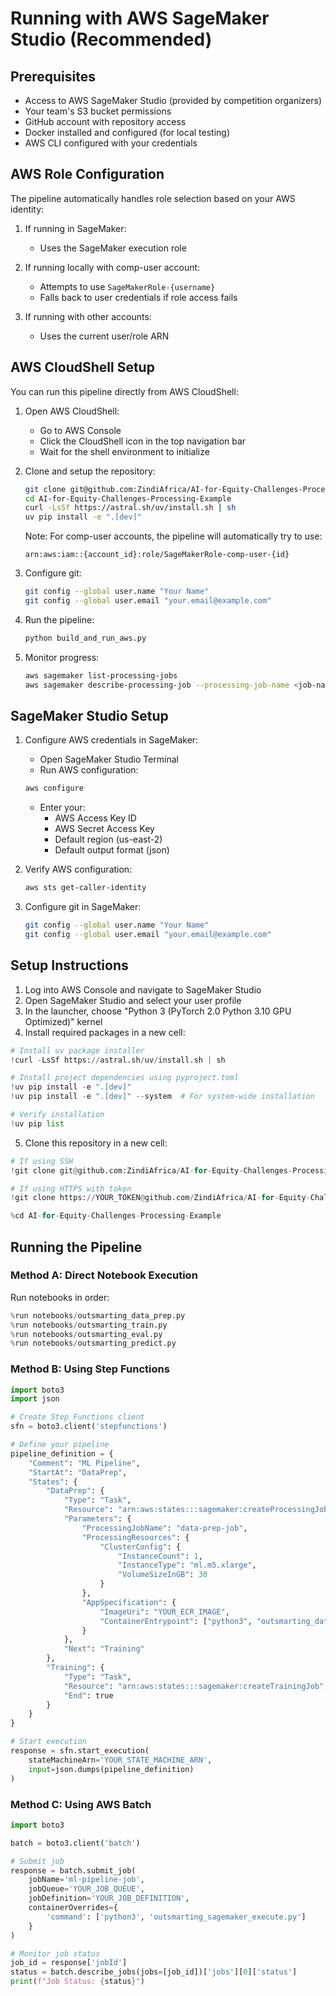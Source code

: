 # Running with AWS SageMaker Studio (Recommended)

## Prerequisites
- Access to AWS SageMaker Studio (provided by competition organizers)
- Your team's S3 bucket permissions
- GitHub account with repository access
- Docker installed and configured (for local testing)
- AWS CLI configured with your credentials

## AWS Role Configuration

The pipeline automatically handles role selection based on your AWS identity:

1. If running in SageMaker:
   - Uses the SageMaker execution role

2. If running locally with comp-user account:
   - Attempts to use `SageMakerRole-{username}` 
   - Falls back to user credentials if role access fails

3. If running with other accounts:
   - Uses the current user/role ARN

## AWS CloudShell Setup

You can run this pipeline directly from AWS CloudShell:

1. Open AWS CloudShell:
   - Go to AWS Console
   - Click the CloudShell icon in the top navigation bar
   - Wait for the shell environment to initialize

2. Clone and setup the repository:
   ```bash
   git clone git@github.com:ZindiAfrica/AI-for-Equity-Challenges-Processing-Example.git
   cd AI-for-Equity-Challenges-Processing-Example
   curl -LsSf https://astral.sh/uv/install.sh | sh
   uv pip install -e ".[dev]"
   ```

   Note: For comp-user accounts, the pipeline will automatically try to use:
   ```
   arn:aws:iam::{account_id}:role/SageMakerRole-comp-user-{id}
   ```

3. Configure git:
   ```bash
   git config --global user.name "Your Name"
   git config --global user.email "your.email@example.com"
   ```

4. Run the pipeline:
   ```bash
   python build_and_run_aws.py
   ```

5. Monitor progress:
   ```bash
   aws sagemaker list-processing-jobs
   aws sagemaker describe-processing-job --processing-job-name <job-name>
   ```

## SageMaker Studio Setup

1. Configure AWS credentials in SageMaker:
   - Open SageMaker Studio Terminal
   - Run AWS configuration:
   ```bash
   aws configure
   ```
   - Enter your:
     - AWS Access Key ID
     - AWS Secret Access Key
     - Default region (us-east-2)
     - Default output format (json)

2. Verify AWS configuration:
   ```bash
   aws sts get-caller-identity
   ```

3. Configure git in SageMaker:
   ```bash
   git config --global user.name "Your Name"
   git config --global user.email "your.email@example.com"
   ```

## Setup Instructions

1. Log into AWS Console and navigate to SageMaker Studio
2. Open SageMaker Studio and select your user profile
3. In the launcher, choose "Python 3 (PyTorch 2.0 Python 3.10 GPU Optimized)" kernel
4. Install required packages in a new cell:
```python
# Install uv package installer
!curl -LsSf https://astral.sh/uv/install.sh | sh

# Install project dependencies using pyproject.toml
!uv pip install -e ".[dev]"
!uv pip install -e ".[dev]" --system  # For system-wide installation

# Verify installation
!uv pip list
```

5. Clone this repository in a new cell:
```python
# If using SSH
!git clone git@github.com:ZindiAfrica/AI-for-Equity-Challenges-Processing-Example.git

# If using HTTPS with token
!git clone https://YOUR_TOKEN@github.com/ZindiAfrica/AI-for-Equity-Challenges-Processing-Example.git

%cd AI-for-Equity-Challenges-Processing-Example
```

## Running the Pipeline

### Method A: Direct Notebook Execution
Run notebooks in order:
```python
%run notebooks/outsmarting_data_prep.py
%run notebooks/outsmarting_train.py
%run notebooks/outsmarting_eval.py
%run notebooks/outsmarting_predict.py
```

### Method B: Using Step Functions
```python
import boto3
import json

# Create Step Functions client
sfn = boto3.client('stepfunctions')

# Define your pipeline
pipeline_definition = {
    "Comment": "ML Pipeline",
    "StartAt": "DataPrep",
    "States": {
        "DataPrep": {
            "Type": "Task",
            "Resource": "arn:aws:states:::sagemaker:createProcessingJob",
            "Parameters": {
                "ProcessingJobName": "data-prep-job",
                "ProcessingResources": {
                    "ClusterConfig": {
                        "InstanceCount": 1,
                        "InstanceType": "ml.m5.xlarge",
                        "VolumeSizeInGB": 30
                    }
                },
                "AppSpecification": {
                    "ImageUri": "YOUR_ECR_IMAGE",
                    "ContainerEntrypoint": ["python3", "outsmarting_data_prep.py"]
                }
            },
            "Next": "Training"
        },
        "Training": {
            "Type": "Task",
            "Resource": "arn:aws:states:::sagemaker:createTrainingJob",
            "End": true
        }
    }
}

# Start execution
response = sfn.start_execution(
    stateMachineArn='YOUR_STATE_MACHINE_ARN',
    input=json.dumps(pipeline_definition)
)
```

### Method C: Using AWS Batch
```python
import boto3

batch = boto3.client('batch')

# Submit job
response = batch.submit_job(
    jobName='ml-pipeline-job',
    jobQueue='YOUR_JOB_QUEUE',
    jobDefinition='YOUR_JOB_DEFINITION',
    containerOverrides={
        'command': ['python3', 'outsmarting_sagemaker_execute.py']
    }
)

# Monitor job status
job_id = response['jobId']
status = batch.describe_jobs(jobs=[job_id])['jobs'][0]['status']
print(f"Job Status: {status}")
```

